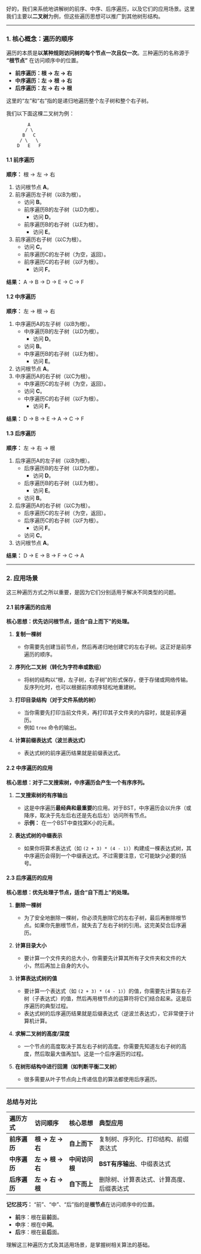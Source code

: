 好的，我们来系统地讲解树的前序、中序、后序遍历，以及它们的应用场景。这里我们主要以**二叉树**为例，但这些遍历思想可以推广到其他树形结构。

---

### 1. 核心概念：遍历的顺序

遍历的本质是**以某种规则访问树的每个节点一次且仅一次**。三种遍历的名称源于 **“根节点”** 在访问顺序中的位置。

*   **前序遍历：根 -> 左 -> 右**
*   **中序遍历：左 -> 根 -> 右**
*   **后序遍历：左 -> 右 -> 根**

这里的“左”和“右”指的是递归地遍历整个左子树和整个右子树。

我们以下面这棵二叉树为例：
```
        A
       / \
      B   C
     / \   \
    D   E   F
```

#### 1.1 前序遍历
**顺序：** 根 -> 左 -> 右
1.  访问根节点 **A**。
2.  前序遍历左子树（以B为根）。
    *   访问 **B**。
    *   前序遍历B的左子树（以D为根）。
        *   访问 **D**。
    *   前序遍历B的右子树（以E为根）。
        *   访问 **E**。
3.  前序遍历右子树（以C为根）。
    *   访问 **C**。
    *   前序遍历C的左子树（为空，返回）。
    *   前序遍历C的右子树（以F为根）。
        *   访问 **F**。

**结果：** A -> B -> D -> E -> C -> F

#### 1.2 中序遍历
**顺序：** 左 -> 根 -> 右
1.  中序遍历A的左子树（以B为根）。
    *   中序遍历B的左子树（以D为根）。
        *   访问 **D**。
    *   访问 **B**。
    *   中序遍历B的右子树（以E为根）。
        *   访问 **E**。
2.  访问根节点 **A**。
3.  中序遍历A的右子树（以C为根）。
    *   中序遍历C的左子树（为空，返回）。
    *   访问 **C**。
    *   中序遍历C的右子树（以F为根）。
        *   访问 **F**。

**结果：** D -> B -> E -> A -> C -> F

#### 1.3 后序遍历
**顺序：** 左 -> 右 -> 根
1.  后序遍历A的左子树（以B为根）。
    *   后序遍历B的左子树（以D为根）。
        *   访问 **D**。
    *   后序遍历B的右子树（以E为根）。
        *   访问 **E**。
    *   访问 **B**。
2.  后序遍历A的右子树（以C为根）。
    *   后序遍历C的左子树（为空，返回）。
    *   后序遍历C的右子树（以F为根）。
        *   访问 **F**。
    *   访问 **C**。
3.  访问根节点 **A**。

**结果：** D -> E -> B -> F -> C -> A

---

### 2. 应用场景

这三种遍历方式之所以重要，是因为它们分别适用于解决不同类型的问题。

#### 2.1 前序遍历的应用

**核心思想：优先访问根节点，适合“自上而下”的处理。**

1.  **复制一棵树**
    *   你需要先创建当前节点，然后再递归地创建它的左右子树。这正好是前序遍历的顺序。

2.  **序列化二叉树（转化为字符串或数组）**
    *   将树的结构以“根，左子树，右子树”的形式保存，便于存储或网络传输。反序列化时，也可以根据前序顺序轻松地重建树。

3.  **打印目录结构（对于文件系统的树）**
    *   当你需要先打印当前文件夹，再打印其子文件夹的内容时，就是前序遍历。
    *   例如 `tree` 命令的输出。

4.  **计算前缀表达式（波兰表达式）**
    *   表达式树的前序遍历结果就是前缀表达式。

#### 2.2 中序遍历的应用

**核心思想：对于二叉搜索树，中序遍历会产生一个有序序列。**

1.  **二叉搜索树的有序输出**
    *   这是中序遍历**最经典和最重要**的应用。对于BST，中序遍历会以升序（或降序，取决于先左后右还是先右后左）访问所有节点。
    *   **示例：** 在一个BST中查找第K小的元素。

2.  **表达式树的中缀表示**
    *   如果你将算术表达式（如 `(2 + 3) * (4 - 1)`）构建成一棵表达式树，其中序遍历会得到一个中缀表达式。不过需要注意，它可能缺少必要的括号。

#### 2.3 后序遍历的应用

**核心思想：优先处理子节点，适合“自下而上”的处理。**

1.  **删除一棵树**
    *   为了安全地删除一棵树，你必须先删除它的左右子树，最后再删除根节点。如果你先删根节点，就失去了左右子树的引用。这完美契合后序遍历。

2.  **计算目录大小**
    *   要计算一个文件夹的总大小，你需要先计算其所有子文件夹和文件的大小，然后再加上自身的大小。

3.  **计算表达式树的值**
    *   要计算一个表达式（如 `(2 + 3) * (4 - 1)`）的值，你需要先计算左右子树（子表达式）的值，然后再用根节点的运算符将它们结合起来。这是后序遍历的典型过程。
    *   表达式树的后序遍历结果就是后缀表达式（逆波兰表达式），它非常便于计算机计算。

4.  **求解二叉树的高度/深度**
    *   一个节点的高度取决于其左右子树的高度。你需要先知道左右子树的高度，然后取最大值再加1。这是一个后序遍历的过程。

5.  **在树形结构中进行回溯（如判断平衡二叉树）**
    *   很多需要从叶子节点向上传递信息的算法都使用后序遍历。

---

### 总结与对比

| 遍历方式 | 访问顺序 | 核心思想 | 典型应用 |
| :--- | :--- | :--- | :--- |
| **前序遍历** | **根 -> 左 -> 右** | **自上而下** | 复制树、序列化、打印结构、前缀表达式 |
| **中序遍历** | **左 -> 根 -> 右** | **中间访问根** | **BST有序输出**、中缀表达式 |
| **后序遍历** | **左 -> 右 -> 根** | **自下而上** | 删除树、计算表达式、计算高度、后缀表达式 |

**记忆技巧：**
“前”、“中”、“后”指的是**根节点**在访问顺序中的位置。
*   **前**序：根在最**前**面。
*   **中**序：根在中**间**。
*   **后**序：根在最**后**面。

理解这三种遍历方式及其适用场景，是掌握树相关算法的基础。